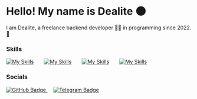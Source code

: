 Hello! My name is Dealite 🌑
========================================================================================================================================

I am Dealite, a freelance backend developer 👨‍💻 in programming since 2022. 🚀
<br/>

### Skills

[![My Skills](https://skillicons.dev/icons?i=html,css)](https://skillicons.dev) &nbsp;&nbsp;&nbsp;&nbsp;&nbsp; [![My Skills](https://skillicons.dev/icons?i=js,py)](https://skillicons.dev) &nbsp;&nbsp;&nbsp;&nbsp;&nbsp; [![My Skills](https://skillicons.dev/icons?i=vue,mysql)](https://skillicons.dev) &nbsp;&nbsp;&nbsp;&nbsp;&nbsp; [![My Skills](https://skillicons.dev/icons?i=discord)](https://skillicons.dev) &nbsp;&nbsp;&nbsp;&nbsp;&nbsp; <br/>

### Socials

<a href="https://github.com/Knazzev">
  <img src="https://img.shields.io/badge/GitHub-100000?style=for-the-badge&logo=github&logoColor=white" alt="GitHub Badge"/>
</a>
&nbsp;&nbsp;&nbsp;
<a href="https://t.me/decapuccino">
  <img src="https://img.shields.io/badge/Telegram-blue?style=for-the-badge&logo=telegram&logoColor=white" alt="Telegram Badge"/>
</a>

